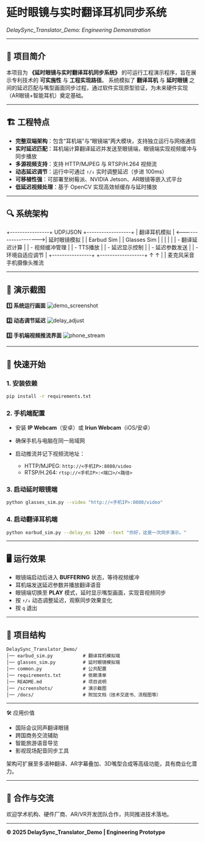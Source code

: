 # 延时眼镜与实时翻译耳机同步系统

*DelaySync_Translator_Demo: Engineering Demonstration*

---

## 📖 项目简介

本项目为 **《延时眼镜与实时翻译耳机同步系统》** 的可运行工程演示程序，旨在展示专利技术的 **可实施性** 与 **工程实现路径**。
系统模拟了 **翻译耳机** 与 **延时眼镜** 之间的延迟匹配与嘴型画面同步过程，通过软件实现原型验证，为未来硬件实现（AR眼镜+智能耳机）奠定基础。

---

## 🏗 工程特点

- **完整双端架构**：包含“耳机端”与“眼镜端”两大模块，支持独立运行与网络通信
- **实时延迟匹配**：耳机端计算翻译延迟并发送至眼镜端，眼镜端实现视频缓冲与同步播放
- **多源视频支持**：支持 HTTP/MJPEG 与 RTSP/H.264 视频流
- **动态延迟调节**：运行中可通过 `↑/↓` 实时调整延迟（步进 100ms）
- **可移植性强**：可部署至树莓派、NVIDIA Jetson、AR眼镜等嵌入式平台
- **低延迟视频处理**：基于 OpenCV 实现高效帧缓存与延时播放

---

## 🔍 系统架构

+----------------+       UDP/JSON       +------------------+
\|  翻译耳机模拟   | <------------------->|   延时眼镜模拟    |
\| Earbud Sim     |                      | Glasses Sim      |
\|                |                      |                  |
\| - 翻译延迟计算  |                      | - 视频缓冲管理    |
\| - TTS播放      |                      | - 延迟显示控制    |
\| - 延迟参数发送  |                      | - 环境自适应调节  |
+----------------+                      +------------------+
↑                                          ↑
\|                                          |
麦克风采音                                  手机摄像头推流

---

## 📸 演示截图

**1️⃣ 系统运行画面**
![demo_screenshot](screenshots/run_demo.jpg)

**2️⃣ 动态调节延迟**
![delay_adjust](screenshots/delay_adjust.jpg)

**3️⃣ 手机端视频推流界面**
![phone_stream](screenshots/phone_stream_ui.jpg)

---

## 🚀 快速开始

### 1. 安装依赖

```bash
pip install -r requirements.txt
```

### 2. 手机端配置

* 安装 **IP Webcam**（安卓）或 **Iriun Webcam**（iOS/安卓）
* 确保手机与电脑在同一局域网
* 启动推流并记下视频流地址：

  * HTTP/MJPEG: `http://<手机IP>:8080/video`
  * RTSP/H.264: `rtsp://<手机IP>:<端口>/<路径>`

### 3. 启动延时眼镜端

```bash
python glasses_sim.py --video "http://<手机IP>:8080/video"
```

### 4. 启动翻译耳机端

```bash
python earbud_sim.py --delay_ms 1200 --text "你好，这是一次同步演示。"
```

---

## 🖥 运行效果

* 眼镜端启动后进入 **BUFFERING** 状态，等待视频缓冲
* 耳机端发送延迟参数并播放翻译语音
* 眼镜端切换至 **PLAY** 模式，延时显示嘴型画面，实现音视频同步
* 按 `↑/↓` 动态调整延迟，观察同步效果变化
* 按 `q` 退出

---

## 📂 项目结构

```
DelaySync_Translator_Demo/
│── earbud_sim.py           # 翻译耳机模拟端
│── glasses_sim.py          # 延时眼镜模拟端
│── common.py               # 公共配置
│── requirements.txt        # 依赖清单
│── README.md               # 项目说明
│── /screenshots/           # 演示截图
│── /docs/                  # 附加文档（技术交底书、流程图等）
```

---

🛠 应用价值

* 国际会议同声翻译眼镜
* 跨国商务交流辅助
* 智能旅游语音导览
* 影视现场配音同步工具

架构可扩展至多语种翻译、AR字幕叠加、3D嘴型合成等高级功能，具有商业化潜力。

---

## 🤝 合作与交流

欢迎学术机构、硬件厂商、AR/VR开发团队合作，共同推进技术落地。

---

**© 2025 DelaySync\_Translator\_Demo | Engineering Prototype**
